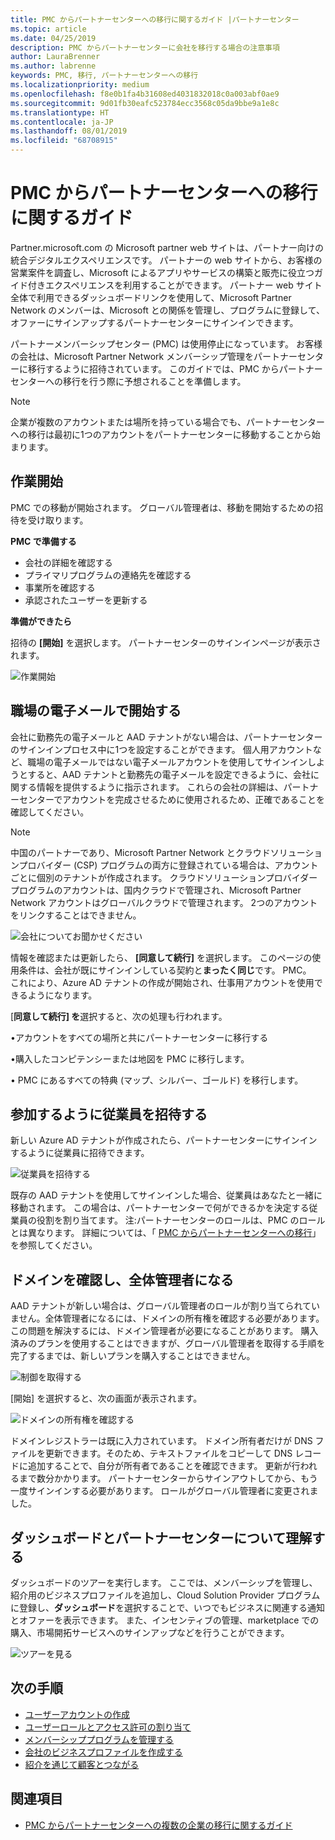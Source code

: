 ```yaml
---
title: PMC からパートナーセンターへの移行に関するガイド |パートナーセンター
ms.topic: article
ms.date: 04/25/2019
description: PMC からパートナーセンターに会社を移行する場合の注意事項
author: LauraBrenner
ms.author: labrenne
keywords: PMC, 移行, パートナーセンターへの移行
ms.localizationpriority: medium
ms.openlocfilehash: f8e0b1fa4b31608ed4031832018c0a003abf0ae9
ms.sourcegitcommit: 9d01fb30eafc523784ecc3568c05da9bbe9a1e8c
ms.translationtype: HT
ms.contentlocale: ja-JP
ms.lasthandoff: 08/01/2019
ms.locfileid: "68708915"
---
```

# <a name="guide-to-migrating-from-pmc-to-partner-center"></a>PMC からパートナーセンターへの移行に関するガイド

Partner.microsoft.com の Microsoft partner web サイトは、パートナー向けの統合デジタルエクスペリエンスです。 パートナーの web サイトから、お客様の営業案件を調査し、Microsoft によるアプリやサービスの構築と販売に役立つガイド付きエクスペリエンスを利用することができます。 パートナー web サイト全体で利用できるダッシュボードリンクを使用して、Microsoft Partner Network のメンバーは、Microsoft との関係を管理し、プログラムに登録して、オファーにサインアップするパートナーセンターにサインインできます。 

パートナーメンバーシップセンター (PMC) は使用停止になっています。 お客様の会社は、Microsoft Partner Network メンバーシップ管理をパートナーセンターに移行するように招待されています。 このガイドでは、PMC からパートナーセンターへの移行を行う際に予想されることを準備します。

>[!Note]
>企業が複数のアカウントまたは場所を持っている場合でも、パートナーセンターへの移行は最初に1つのアカウントをパートナーセンターに移動することから始まります。

## <a name="get-started"></a>作業開始

PMC での移動が開始されます。 グローバル管理者は、移動を開始するための招待を受け取ります。 

**PMC で準備する**
- 会社の詳細を確認する 
- プライマリプログラムの連絡先を確認する 
- 事業所を確認する
- 承認されたユーザーを更新する

**準備ができたら**

招待の **[開始]** を選択します。 パートナーセンターのサインインページが表示されます。

![作業開始](images/migration/getstarted.jpg)

## <a name="start-with-your-work-email"></a>職場の電子メールで開始する

会社に勤務先の電子メールと AAD テナントがない場合は、パートナーセンターのサインインプロセス中に1つを設定することができます。 個人用アカウントなど、職場の電子メールではない電子メールアカウントを使用してサインインしようとすると、AAD テナントと勤務先の電子メールを設定できるように、会社に関する情報を提供するように指示されます。
これらの会社の詳細は、パートナーセンターでアカウントを完成させるために使用されるため、正確であることを確認してください。

>[!Note]
>中国のパートナーであり、Microsoft Partner Network とクラウドソリューションプロバイダー (CSP) プログラムの両方に登録されている場合は、アカウントごとに個別のテナントが作成されます。 クラウドソリューションプロバイダープログラムのアカウントは、国内クラウドで管理され、Microsoft Partner Network アカウントはグローバルクラウドで管理されます。 2つのアカウントをリンクすることはできません。

![会社についてお聞かせください](images/migration/newtellusabout.png)

情報を確認または更新したら、 **[同意して続行]** を選択します。
このページの使用条件は、会社が既にサインインしている契約と**まったく同じ**です。 PMC。  
これにより、Azure AD テナントの作成が開始され、仕事用アカウントを使用できるようになります。

[**同意して続行] を**選択すると、次の処理も行われます。

•アカウントをすべての場所と共にパートナーセンターに移行する

•購入したコンピテンシーまたは地図を PMC に移行します。

• PMC にあるすべての特典 (マップ、シルバー、ゴールド) を移行します。

## <a name="invite-employees-to-join-you"></a>参加するように従業員を招待する

新しい Azure AD テナントが作成されたら、パートナーセンターにサインインするように従業員に招待できます。

![従業員を招待する](images/migration/invite.png)


既存の AAD テナントを使用してサインインした場合、従業員はあなたと一緒に移動されます。 この場合は、パートナーセンターで何ができるかを決定する従業員の役割を割り当てます。 注:パートナーセンターのロールは、PMC のロールとは異なります。 詳細については、「 [PMC からパートナーセンターへの移行](move-pmc-pc-map.md)」を参照してください。

## <a name="verify-your-domain-and-become-a-global-admin"></a>ドメインを確認し、全体管理者になる  

AAD テナントが新しい場合は、グローバル管理者のロールが割り当てられていません。全体管理者になるには、ドメインの所有権を確認する必要があります。 この問題を解決するには、ドメイン管理者が必要になることがあります。 購入済みのプランを使用することはできますが、グローバル管理者を取得する手順を完了するまでは、新しいプランを購入することはできません。 

![制御を取得する](images/migration/takecontrol.png)

[開始] を選択すると、次の画面が表示されます。

![ドメインの所有権を確認する](images/migration/verifytxt.png)

ドメインレジストラーは既に入力されています。 ドメイン所有者だけが DNS ファイルを更新できます。そのため、テキストファイルをコピーして DNS レコードに追加することで、自分が所有者であることを確認できます。 更新が行われるまで数分かかります。 パートナーセンターからサインアウトしてから、もう一度サインインする必要があります。 ロールがグローバル管理者に変更されました。 


## <a name="get-acquainted-with-your-dashboard-and-partner-center"></a>ダッシュボードとパートナーセンターについて理解する

ダッシュボードのツアーを実行します。 ここでは、メンバーシップを管理し、紹介用のビジネスプロファイルを追加し、Cloud Solution Provider プログラムに登録し、**ダッシュボード**を選択することで、いつでもビジネスに関連する通知とオファーを表示できます。 また、インセンティブの管理、marketplace での購入、市場開拓サービスへのサインアップなどを行うことができます。  

![ツアーを見る](images/migration/fre.png)

## <a name="next-steps"></a>次の手順

- [ユーザーアカウントの作成](create-user-accounts-and-set-permissions.md)
- [ユーザーロールとアクセス許可の割り当て](permissions-overview.md)
- [メンバーシッププログラムを管理する](renew-mpn-offers.md)
- [会社のビジネスプロファイルを作成する](create-a-marketing-profile.md)
- [紹介を通じて顧客とつながる](responding-to-referrals.md)

## <a name="see-also"></a>関連項目

- [PMC からパートナーセンターへの複数の企業の移行に関するガイド](move-multiple-companies.md)
